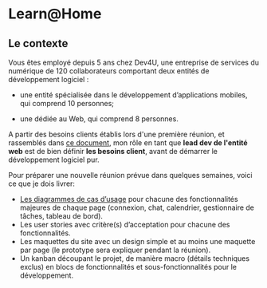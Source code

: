 # Learn@Home

## Le contexte

Vous êtes employé depuis 5 ans chez Dev4U, une entreprise de services du numérique de 120 collaborateurs comportant deux entités de développement logiciel : 

  - une entité spécialisée dans le développement d’applications mobiles, qui comprend 10 personnes;
  
  - une dédiée au Web, qui comprend 8 personnes.


A partir des besoins clients établis lors d'une première réunion, et rassemblés dans [ce document](https://github.com/daddyjanno/LearnAtHome/blob/main/Notes%2B-%2BR%C3%A9union%2BLearn%40Home.pdf), mon rôle en tant que **lead dev de l'entité web** est de bien définir **les besoins client**, avant de démarrer le développement logiciel pur.

Pour préparer une nouvelle réunion prévue dans quelques semaines, voici ce que je dois livrer:

  - [Les diagrammes de cas d’usage]() pour chacune des fonctionnalités majeures de chaque page (connexion, chat, calendrier, gestionnaire de tâches, tableau de bord).
  - Les user stories avec critère(s) d’acceptation pour chacune des fonctionnalités.
  - Les maquettes du site avec un design simple et au moins une maquette par page (le prototype sera expliquer pendant la réunion).
  - Un kanban découpant le projet, de manière macro (détails techniques exclus) en blocs de fonctionnalités et sous-fonctionnalités pour le développement.


